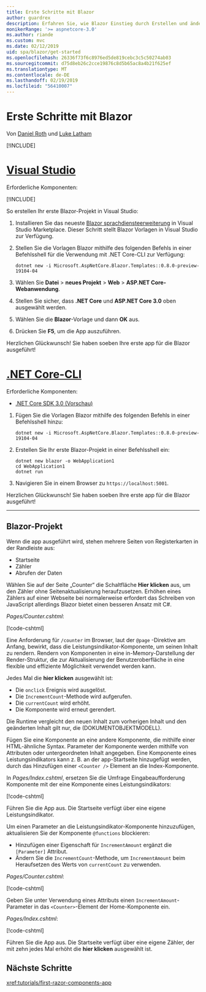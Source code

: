 ```yaml
---
title: Erste Schritte mit Blazor
author: guardrex
description: Erfahren Sie, wie Blazor Einstieg durch Erstellen und ändern ein Projekt Blazor.
monikerRange: '>= aspnetcore-3.0'
ms.author: riande
ms.custom: mvc
ms.date: 02/12/2019
uid: spa/blazor/get-started
ms.openlocfilehash: 26336f73f6c8976ed5de819cebc3c5c50274ab03
ms.sourcegitcommit: d75d8eb26c2cce19876c8d5b65ac8a4b21f625ef
ms.translationtype: MT
ms.contentlocale: de-DE
ms.lasthandoff: 02/19/2019
ms.locfileid: "56410007"
---
```

# <a name="get-started-with-blazor"></a>Erste Schritte mit Blazor

Von [Daniel Roth](https://github.com/danroth27) und [Luke Latham](https://github.com/guardrex)

[!INCLUDE[](~/includes/razor-components-preview-notice.md)]

# <a name="visual-studiotabvisual-studio"></a>[Visual Studio](#tab/visual-studio)

Erforderliche Komponenten:

[!INCLUDE[](~/includes/net-core-prereqs-vs-3.0.md)]

So erstellen Ihr erste Blazor-Projekt in Visual Studio:

1. Installieren Sie das neueste [Blazor sprachdiensteerweiterung](https://go.microsoft.com/fwlink/?linkid=870389) in Visual Studio Marketplace. Dieser Schritt stellt Blazor Vorlagen in Visual Studio zur Verfügung.
1. Stellen Sie die Vorlagen Blazor mithilfe des folgenden Befehls in einer Befehlsshell für die Verwendung mit .NET Core-CLI zur Verfügung:

   ```console
   dotnet new -i Microsoft.AspNetCore.Blazor.Templates::0.8.0-preview-19104-04
   ```

1. Wählen Sie **Datei** > **neues Projekt** > **Web** > **ASP.NET Core-Webanwendung**.
1. Stellen Sie sicher, dass **.NET Core** und **ASP.NET Core 3.0** oben ausgewählt werden.
1. Wählen Sie die **Blazor**-Vorlage und dann **OK** aus.
1. Drücken Sie **F5**, um die App auszuführen.

Herzlichen Glückwunsch! Sie haben soeben Ihre erste app für die Blazor ausgeführt!

<!--

# [Visual Studio Code](#tab/visual-studio-code)

Prerequisites:

[!INCLUDE[](~/includes/net-core-prereqs-vsc-3.0.md)]

To create your first Blazor project in Visual Studio Code:

1. Execute the following command in a command shell:

   ```console
   dotnet new blazor -o WebApplication1
   ```

1. Open the *WebApplication1* folder in Visual Studio Code.

1. Visual Studio code offers to create assets to build and debug the app, which includes the *tasks.json* and *launch.json* files. Select **Yes** to add the assets.

1. Execute the app using the Visual Studio Code debugger.

1. In a browser, navigate to `https://localhost:5001`.

Congratulations! You just ran your first Blazor app!

# [Visual Studio for Mac](#tab/visual-studio-mac)

.NET Core 3.0 will be supported with Visual Studio for Mac version 8.0 or later. Visual Studio for Mac version 8.0 Preview isn't available at this time.

Use the [.NET Core CLI version of this topic](xref:razor-components/get-started?tabs=netcore-cli) on macOS.

[!INCLUDE[](~/includes/net-core-prereqs-mac-3.0.md)]

To create your first project Blazor project in Visual Studio for Mac:

1. Select **File** > **New Solution** or **New Project**.
1. In the sidebar, select **.NET Core** > **App**.
1. Select **Blazor** and select **Next**.
1. The **Target Framework** defaults to **.NET Core 3.0**. Select **Next**.
1. In the **Project Name** field, enter `WebApplication1`. Select **Create**.
1. Select **Run** > **Run Without Debugging** to run the app *without the debugger*. Running with the debugger isn't supported at this time.

Congratulations! You just ran your first Blazor app!
-->

# <a name="net-core-clitabnetcore-cli"></a>[.NET Core-CLI](#tab/netcore-cli/)

Erforderliche Komponenten:

* [.NET Core SDK 3.0 (Vorschau)](https://dotnet.microsoft.com/download/dotnet-core/3.0)

1. Fügen Sie die Vorlagen Blazor mithilfe des folgenden Befehls in einer Befehlsshell hinzu:

   ```console
   dotnet new -i Microsoft.AspNetCore.Blazor.Templates::0.8.0-preview-19104-04
   ```

1. Erstellen Sie Ihr erste Blazor-Projekt in einer Befehlsshell ein:

   ```console
   dotnet new blazor -o WebApplication1
   cd WebApplication1
   dotnet run
   ```

1. Navigieren Sie in einem Browser zu `https://localhost:5001`.

Herzlichen Glückwunsch! Sie haben soeben Ihre erste app für die Blazor ausgeführt!

---

## <a name="blazor-project"></a>Blazor-Projekt

Wenn die app ausgeführt wird, stehen mehrere Seiten von Registerkarten in der Randleiste aus:

* Startseite
* Zähler
* Abrufen der Daten

Wählen Sie auf der Seite „Counter“ die Schaltfläche **Hier klicken** aus, um den Zähler ohne Seitenaktualisierung heraufzusetzen. Erhöhen eines Zählers auf einer Webseite bei normalerweise erfordert das Schreiben von JavaScript allerdings Blazor bietet einen besseren Ansatz mit C#.

*Pages/Counter.cshtml*:

[!code-cshtml[](get-started/samples_snapshot/3.x/Counter1.cshtml)]

Eine Anforderung für `/counter` im Browser, laut der `@page` -Direktive am Anfang, bewirkt, dass die Leistungsindikator-Komponente, um seinen Inhalt zu rendern. Rendern von Komponenten in eine in-Memory-Darstellung der Render-Struktur, die zur Aktualisierung der Benutzeroberfläche in eine flexible und effiziente Möglichkeit verwendet werden kann.

Jedes Mal die **hier klicken** ausgewählt ist:

* Die `onclick` Ereignis wird ausgelöst.
* Die `IncrementCount`-Methode wird aufgerufen.
* Die `currentCount` wird erhöht.
* Die Komponente wird erneut gerendert.

Die Runtime vergleicht den neuen Inhalt zum vorherigen Inhalt und den geänderten Inhalt gilt nur, die (DOKUMENTOBJEKTMODELL).

Fügen Sie eine Komponente an eine andere Komponente, die mithilfe einer HTML-ähnliche Syntax. Parameter der Komponente werden mithilfe von Attributen oder untergeordneten Inhalt angegeben. Eine Komponente eines Leistungsindikators kann z. B. an der app-Startseite hinzugefügt werden, durch das Hinzufügen einer `<Counter />` Element an die Index-Komponente.

In *Pages/Index.cshtml*, ersetzen Sie die Umfrage Eingabeaufforderung Komponente mit der eine Komponente eines Leistungsindikators:

[!code-cshtml[](get-started/samples_snapshot/3.x/Index1.cshtml?highlight=7)]

Führen Sie die App aus. Die Startseite verfügt über eine eigene Leistungsindikator.

Um einen Parameter an die Leistungsindikator-Komponente hinzuzufügen, aktualisieren Sie der Komponente `@functions` blockieren:

* Hinzufügen einer Eigenschaft für `IncrementAmount` ergänzt die `[Parameter]` Attribut.
* Ändern Sie die `IncrementCount`-Methode, um `IncrementAmount` beim Heraufsetzen des Werts von `currentCount` zu verwenden.

*Pages/Counter.cshtml*:

[!code-cshtml[](get-started/samples_snapshot/3.x/Counter2.cshtml?highlight=4,8)]

Geben Sie unter Verwendung eines Attributs einen `IncrementAmount`-Parameter in das `<Counter>`-Element der Home-Komponente ein.

*Pages/Index.cshtml*:

[!code-cshtml[](get-started/samples_snapshot/3.x/Index2.cshtml)]

Führen Sie die App aus. Die Startseite verfügt über eine eigene Zähler, der mit zehn jedes Mal erhöht die **hier klicken** ausgewählt ist.

## <a name="next-steps"></a>Nächste Schritte

<xref:tutorials/first-razor-components-app>
